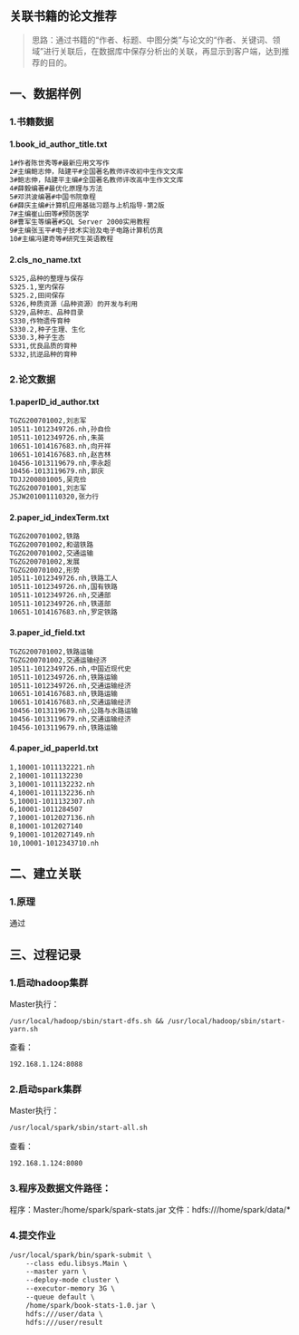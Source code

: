 ## 关联书籍的论文推荐
> 思路：通过书籍的“作者、标题、中图分类”与论文的“作者、关键词、领域”进行关联后，在数据库中保存分析出的关联，再显示到客户端，达到推荐的目的。

## 一、数据样例
### 1.书籍数据
#### 1.book_id_author_title.txt
```markdown
1#作者陈世秀等#最新应用文写作
2#主编鲍志伸，陆建平#全国著名教师评改初中生作文文库
3#鲍志伸，陆建平主编#全国著名教师评改高中生作文文库
4#薛毅编著#最优化原理与方法
5#邓洪波编著#中国书院章程
6#薛庆主编#计算机应用基础习题与上机指导-第2版
7#主编崔山田等#预防医学
8#曹军生等编著#SQL Server 2000实用教程
9#主编张玉平#电子技术实验及电子电路计算机仿真
10#主编冯建奇等#研究生英语教程
```
#### 2.cls_no_name.txt
```markdown
S325,品种的整理与保存
S325.1,室内保存
S325.2,田间保存
S326,种质资源（品种资源）的开发与利用
S329,品种志、品种目录
S330,作物遗传育种
S330.2,种子生理、生化
S330.3,种子生态
S331,优良品质的育种
S332,抗逆品种的育种
```
### 2.论文数据
#### 1.paperID_id_author.txt
```markdown
TGZG200701002,刘志军
10511-1012349726.nh,孙自俭
10511-1012349726.nh,朱英
10651-1014167683.nh,向开祥
10651-1014167683.nh,赵吉林
10456-1013119679.nh,李永超
10456-1013119679.nh,郭庆
TDJJ200801005,吴克俭
TGZG200701001,刘志军
JSJW201001110320,张力行
```
#### 2.paper_id_indexTerm.txt
```markdown
TGZG200701002,铁路
TGZG200701002,和谐铁路
TGZG200701002,交通运输
TGZG200701002,发展
TGZG200701002,形势
10511-1012349726.nh,铁路工人
10511-1012349726.nh,国有铁路
10511-1012349726.nh,交通部
10511-1012349726.nh,铁道部
10651-1014167683.nh,罗定铁路
```
#### 3.paper_id_field.txt
```markdown
TGZG200701002,铁路运输
TGZG200701002,交通运输经济
10511-1012349726.nh,中国近现代史
10511-1012349726.nh,铁路运输
10511-1012349726.nh,交通运输经济
10651-1014167683.nh,铁路运输
10651-1014167683.nh,交通运输经济
10456-1013119679.nh,公路与水路运输
10456-1013119679.nh,交通运输经济
10456-1013119679.nh,铁路运输
```
#### 4.paper_id_paperId.txt
```markdown
1,10001-1011132221.nh
2,10001-1011132230
3,10001-1011132232.nh
4,10001-1011132236.nh
5,10001-1011132307.nh
6,10001-1011284507
7,10001-1012027136.nh
8,10001-1012027140
9,10001-1012027149.nh
10,10001-1012343710.nh
```

## 二、建立关联
### 1.原理
通过

## 三、过程记录
### 1.启动hadoop集群
Master执行：
```
/usr/local/hadoop/sbin/start-dfs.sh && /usr/local/hadoop/sbin/start-yarn.sh
```
查看：
```markdown
192.168.1.124:8088
```
### 2.启动spark集群
Master执行：
```markdown
/usr/local/spark/sbin/start-all.sh
```
查看：
```markdown
192.168.1.124:8080
```
### 3.程序及数据文件路径：
程序：Master:/home/spark/spark-stats.jar
文件：hdfs:///home/spark/data/*

### 4.提交作业
```markdown
/usr/local/spark/bin/spark-submit \
    --class edu.libsys.Main \
    --master yarn \
    --deploy-mode cluster \ 
    --executor-memory 3G \
    --queue default \
    /home/spark/book-stats-1.0.jar \
    hdfs:///user/data \
    hdfs:///user/result
```